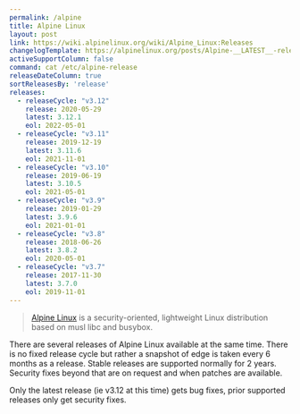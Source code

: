 ```yaml
---
permalink: /alpine
title: Alpine Linux
layout: post
link: https://wiki.alpinelinux.org/wiki/Alpine_Linux:Releases
changelogTemplate: https://alpinelinux.org/posts/Alpine-__LATEST__-released.html
activeSupportColumn: false
command: cat /etc/alpine-release
releaseDateColumn: true
sortReleasesBy: 'release'
releases:
  - releaseCycle: "v3.12"
    release: 2020-05-29
    latest: 3.12.1
    eol: 2022-05-01
  - releaseCycle: "v3.11"
    release: 2019-12-19
    latest: 3.11.6
    eol: 2021-11-01
  - releaseCycle: "v3.10"
    release: 2019-06-19
    latest: 3.10.5
    eol: 2021-05-01
  - releaseCycle: "v3.9"
    release: 2019-01-29
    latest: 3.9.6
    eol: 2021-01-01
  - releaseCycle: "v3.8"
    release: 2018-06-26
    latest: 3.8.2
    eol: 2020-05-01
  - releaseCycle: "v3.7"
    release: 2017-11-30
    latest: 3.7.0
    eol: 2019-11-01
---
```


> [Alpine Linux](https://alpinelinux.org/) is a security-oriented, lightweight Linux distribution based on musl libc and busybox.

There are several releases of Alpine Linux available at the same time. There is no fixed release cycle but rather a snapshot of edge is taken every 6 months as a release. Stable releases are supported normally for 2 years. Security fixes beyond that are on request and when patches are available.

Only the latest release (ie v3.12 at this time) gets bug fixes, prior supported releases only get security fixes.

